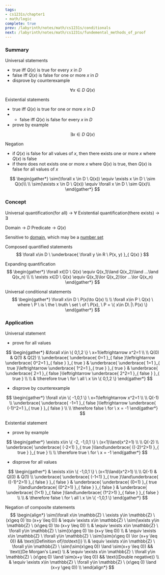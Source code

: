 ```yaml
---
tags:
- cs1231s/chapter1
- math/logic
complete: true
prev: /labyrinth/notes/math/cs1231s/conditionals
next: /labyrinth/notes/math/cs1231s/fundemental_methods_of_proof
---
```


   

### Summary
Universal statements
- true iff $Q(x)$  is true for every $x$ in $D$
- false iff $Q(x)$  is false for one or more $x$ in $D$
- disprove by counterexample

$$
\forall x \in D \ Q(x)
$$

Existential statements
- true iff $Q(x)$  is true for one or more $x$ in $D$
- - false iff $Q(x)$  is false for every $x$ in $D$
- prove by example

$$
\exists x \in D \ Q(x)
$$

Negation
- if $Q(x)$ is false for all values of $x$, then there exists one or more $x$ where $Q(x)$ is false
- if there does not exists one or more $x$ where $Q(x)$ is true, then $Q(x)$ is false for all values of $x$

$$
\begin{gather*}
\sim(\forall x \in D \ Q(x)) \equiv \exists x \in D \ \sim Q(x)\\
\\
\sim(\exists x \in D \ Q(x)) \equiv \forall x \in D \ \sim Q(x)\\
\end{gather*}
$$

### Concept
Universal quantification(for all) -> $\forall$
Existential quantification(there exists) -> $\exists$

Domain -> $D$
Predicate -> $Q(x)$

Sensitive to [domain](/labyrinth/notes/math/cs1231s/sets), which may be a [number set](/labyrinth/notes/math/cs1231s/special_sets)

Composed quantified statements
$$
\forall x\in D \ \underbrace{ \forall y \in R \ P(x, y) }_{ Q(x) }
$$

Expanding quantification
$$
\begin{gather*}
\forall x∈D \ Q(x) \equiv Q(x_1​)\land Q(x_2​)\land …\land Q(x_n​) \\
\\
\exists x∈D \ Q(x) \equiv Q(x_1​)\lor Q(x_2​)\lor …\lor Q(x_n​)
\end{gather*}
$$

Universal conditional statements
$$
\begin{gather*}
\forall x\in D \ P(x)\to Q(x) \\
\\
\forall x\in P \ Q(x) \ where \ P \ is \ the \ truth \ set \ of \ P(x), \ P = \{ x\in D\ |\ P(x) \}
\end{gather*}
$$

### Application
Universal statement
- prove for all values

$$
\begin{gather*}
&\forall x\in \{ 0,1,2 \} \ x=1\leftrightarrow x^2=1 \\
\\
Q(0) & Q(1) & Q(2) \\
\underbrace{ \underbrace{ 0=1 }_{ false }\leftrightarrow \underbrace{ 0^2=1 }_{ false } }_{ true } & \underbrace{ \underbrace{ 1=1 }_{ true }\leftrightarrow \underbrace{ 1^2=1 }_{ true } }_{ true } & \underbrace{ \underbrace{ 2=1 }_{ false }\leftrightarrow \underbrace{ 2^2=1 }_{ false } }_{ true } \\
\\
& \therefore true \ for \ all \ x \in \{ 0,1,2 \}
\end{gather*}
$$
- disprove by counterexample

$$
\begin{gather*}
\forall x\in \{ -1,0,1 \} \ x=1\leftrightarrow x^2=1 \\
\\
Q(-1) \\
\underbrace{ \underbrace{ -1=1 }_{ false }\leftrightarrow \underbrace{ (-1)^2=1 }_{ true } }_{ false } \\
\\
\therefore false \ for \ x = -1
\end{gather*}
$$

Existential statement
- prove by example

$$
\begin{gather*}
\exists x\in \{ -2, -1,0,1 \} \ (x<1)\land(x^2>1) \\
\\
Q(-2) \\
\underbrace{ \underbrace{ (-2<1) }_{ true }\land\underbrace{ ((-2)^2>1) }_{ true } }_{ true } \\
\\
\therefore true \ for \ x = -1
\end{gather*}
$$
- disprove for all values

$$
\begin{gather*}
& \exists x\in \{ -1,0,1 \} \ (x<1)\land(x^2>1) \\
\\
Q(-1) & Q(0) & Q(1) \\
\underbrace{ \underbrace{ (-1<1) }_{ true }\land\underbrace{ ((-1)^2>1) }_{ false } }_{ false } & \underbrace{ \underbrace{ (0<1) }_{ true }\land\underbrace{ (0^2>1) }_{ false } }_{ false } & \underbrace{ \underbrace{ (1<1) }_{ false }\land\underbrace{ (1^2>1) }_{ false } }_{ false } \\
\\
& \therefore false \ for \ all \ x \in \{ -1,0,1 \}
\end{gather*}
$$

Negation of composite statements
$$
\begin{align*}
\sim(\forall x\in \mathbb{Z} \ \exists y\in \mathbb{Z} \ (x\geq 0) \to (x+y \leq 0)) & \equiv \exists x\in \mathbb{Z} \ \sim(\exists y\in \mathbb{Z} \ (x\geq 0) \to (x+y \leq 0)) \\
& \equiv \exists x\in \mathbb{Z} \ \forall y\in \mathbb{Z} \ \sim((x\geq 0) \to (x+y \leq 0)) \\
& \equiv \exists x\in \mathbb{Z} \ \forall y\in \mathbb{Z} \ \sim(\sim(x\geq 0) \lor (x+y \leq 0)) && \text{(Definition of}\to\text{)} \\
& \equiv \exists x\in \mathbb{Z} \ \forall y\in \mathbb{Z} \ \sim(\sim(x\geq 0)) \land \sim(x+y \leq 0)) && \text{(De Morgan's Law)} \\
& \equiv \exists x\in \mathbb{Z} \ \forall y\in \mathbb{Z} \ (x\geq 0) \land \sim(x+y \leq 0)) && \text{(Double negative)} \\
& \equiv \exists x\in \mathbb{Z} \ \forall y\in \mathbb{Z} \ (x\geq 0) \land (x+y \geq 0)) \\
\end{align*}
$$